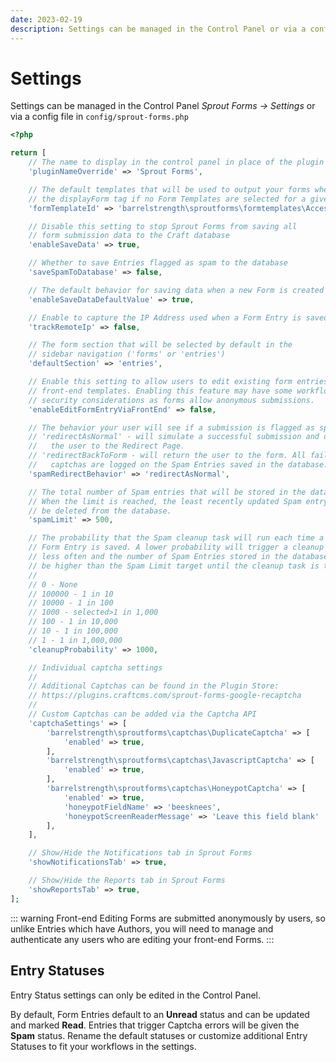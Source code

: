 ```yaml
---
date: 2023-02-19
description: Settings can be managed in the Control Panel or via a config file in config/sprout-forms.php
---
```


# Settings

Settings can be managed in the Control Panel _Sprout Forms → Settings_ or via a config file in `config/sprout-forms.php`

``` php
<?php

return [
    // The name to display in the control panel in place of the plugin name
    'pluginNameOverride' => 'Sprout Forms',

    // The default templates that will be used to output your forms when using
    // the displayForm tag if no Form Templates are selected for a given form
    'formTemplateId' => 'barrelstrength\sproutforms\formtemplates\AccessibleTemplates',

    // Disable this setting to stop Sprout Forms from saving all
    // form submission data to the Craft database
    'enableSaveData' => true,

    // Whether to save Entries flagged as spam to the database
    'saveSpamToDatabase' => false,

    // The default behavior for saving data when a new Form is created
    'enableSaveDataDefaultValue' => true,

    // Enable to capture the IP Address used when a Form Entry is saved
    'trackRemoteIp' => false,

    // The form section that will be selected by default in the
    // sidebar navigation ('forms' or 'entries')
    'defaultSection' => 'entries',

    // Enable this setting to allow users to edit existing form entries in
    // front-end templates. Enabling this feature may have some workflow or
    // security considerations as forms allow anonymous submissions.
    'enableEditFormEntryViaFrontEnd' => false,

    // The behavior your user will see if a submission is flagged as spam
    // 'redirectAsNormal' - will simulate a successful submission and direct
    //   the user to the Redirect Page.
    // 'redirectBackToForm - will return the user to the form. All failed
    //   captchas are logged on the Spam Entries saved in the database.
    'spamRedirectBehavior' => 'redirectAsNormal',

    // The total number of Spam entries that will be stored in the database.
    // When the limit is reached, the least recently updated Spam entry will
    // be deleted from the database.
    'spamLimit' => 500,

    // The probability that the Spam cleanup task will run each time a
    // Form Entry is saved. A lower probability will trigger a cleanup task
    // less often and the number of Spam Entries stored in the database may
    // be higher than the Spam Limit target until the cleanup task is triggered.
    //
    // 0 - None
    // 100000 - 1 in 10
    // 10000 - 1 in 100
    // 1000 - selected>1 in 1,000
    // 100 - 1 in 10,000
    // 10 - 1 in 100,000
    // 1 - 1 in 1,000,000
    'cleanupProbability' => 1000,

    // Individual captcha settings
    //
    // Additional Captchas can be found in the Plugin Store:
    // https://plugins.craftcms.com/sprout-forms-google-recaptcha
    //
    // Custom Captchas can be added via the Captcha API
    'captchaSettings' => [
        'barrelstrength\sproutforms\captchas\DuplicateCaptcha' => [
            'enabled' => true,
        ],
        'barrelstrength\sproutforms\captchas\JavascriptCaptcha' => [
            'enabled' => true,
        ],
        'barrelstrength\sproutforms\captchas\HoneypotCaptcha' => [
            'enabled' => true,
            'honeypotFieldName' => 'beesknees',
            'honeypotScreenReaderMessage' => 'Leave this field blank'
        ],
    ],

    // Show/Hide the Notifications tab in Sprout Forms
    'showNotificationsTab' => true,

    // Show/Hide the Reports tab in Sprout Forms
    'showReportsTab' => true,
];
```

::: warning Front-end Editing
Forms are submitted anonymously by users, so unlike Entries which have Authors, you will need to manage and authenticate any users who are editing your front-end Forms.
:::

## Entry Statuses

Entry Status settings can only be edited in the Control Panel.

By default, Form Entries default to an **Unread** status and can be updated and marked **Read**. Entries that trigger Captcha errors will be given the **Spam** status. Rename the default statuses or customize additional Entry Statuses to fit your workflows in the settings.
